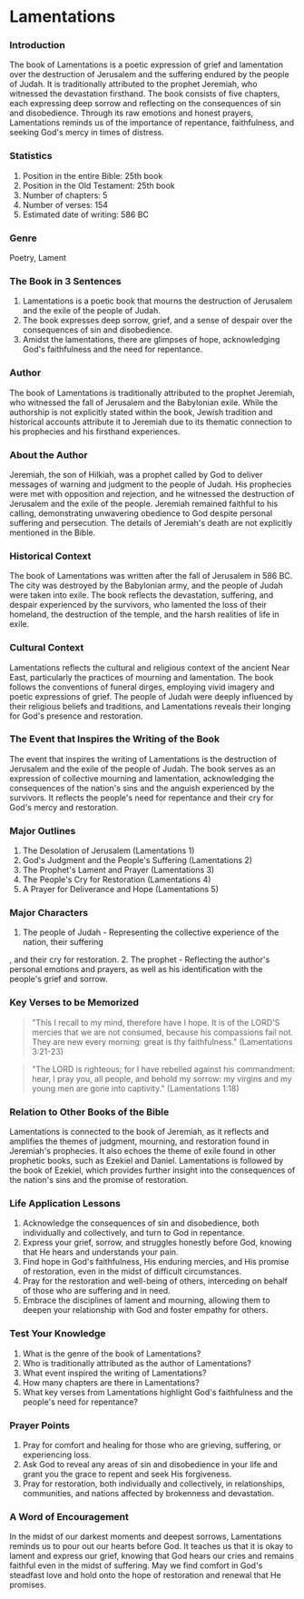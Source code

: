 # Lamentations

### Introduction

The book of Lamentations is a poetic expression of grief and lamentation over the destruction of Jerusalem and the suffering endured by the people of Judah. It is traditionally attributed to the prophet Jeremiah, who witnessed the devastation firsthand. The book consists of five chapters, each expressing deep sorrow and reflecting on the consequences of sin and disobedience. Through its raw emotions and honest prayers, Lamentations reminds us of the importance of repentance, faithfulness, and seeking God's mercy in times of distress.

### Statistics

1. Position in the entire Bible: 25th book
2. Position in the Old Testament: 25th book
3. Number of chapters: 5
4. Number of verses: 154
5. Estimated date of writing: 586 BC

### Genre

Poetry, Lament

### The Book in 3 Sentences

1. Lamentations is a poetic book that mourns the destruction of Jerusalem and the exile of the people of Judah.
2. The book expresses deep sorrow, grief, and a sense of despair over the consequences of sin and disobedience.
3. Amidst the lamentations, there are glimpses of hope, acknowledging God's faithfulness and the need for repentance.

### Author

The book of Lamentations is traditionally attributed to the prophet Jeremiah, who witnessed the fall of Jerusalem and the Babylonian exile. While the authorship is not explicitly stated within the book, Jewish tradition and historical accounts attribute it to Jeremiah due to its thematic connection to his prophecies and his firsthand experiences.

### About the Author

Jeremiah, the son of Hilkiah, was a prophet called by God to deliver messages of warning and judgment to the people of Judah. His prophecies were met with opposition and rejection, and he witnessed the destruction of Jerusalem and the exile of the people. Jeremiah remained faithful to his calling, demonstrating unwavering obedience to God despite personal suffering and persecution. The details of Jeremiah's death are not explicitly mentioned in the Bible.

### Historical Context

The book of Lamentations was written after the fall of Jerusalem in 586 BC. The city was destroyed by the Babylonian army, and the people of Judah were taken into exile. The book reflects the devastation, suffering, and despair experienced by the survivors, who lamented the loss of their homeland, the destruction of the temple, and the harsh realities of life in exile.

### Cultural Context

Lamentations reflects the cultural and religious context of the ancient Near East, particularly the practices of mourning and lamentation. The book follows the conventions of funeral dirges, employing vivid imagery and poetic expressions of grief. The people of Judah were deeply influenced by their religious beliefs and traditions, and Lamentations reveals their longing for God's presence and restoration.

### The Event that Inspires the Writing of the Book

The event that inspires the writing of Lamentations is the destruction of Jerusalem and the exile of the people of Judah. The book serves as an expression of collective mourning and lamentation, acknowledging the consequences of the nation's sins and the anguish experienced by the survivors. It reflects the people's need for repentance and their cry for God's mercy and restoration.

### Major Outlines

1. The Desolation of Jerusalem (Lamentations 1)
2. God's Judgment and the People's Suffering (Lamentations 2)
3. The Prophet's Lament and Prayer (Lamentations 3)
4. The People's Cry for Restoration (Lamentations 4)
5. A Prayer for Deliverance and Hope (Lamentations 5)

### Major Characters

1. The people of Judah - Representing the collective experience of the nation, their suffering

, and their cry for restoration. 2. The prophet - Reflecting the author's personal emotions and prayers, as well as his identification with the people's grief and sorrow.

### Key Verses to be Memorized

> "This I recall to my mind, therefore have I hope. It is of the LORD'S mercies that we are not consumed, because his compassions fail not. They are new every morning: great is thy faithfulness." (Lamentations 3:21-23)

> "The LORD is righteous; for I have rebelled against his commandment: hear, I pray you, all people, and behold my sorrow: my virgins and my young men are gone into captivity." (Lamentations 1:18)

### Relation to Other Books of the Bible

Lamentations is connected to the book of Jeremiah, as it reflects and amplifies the themes of judgment, mourning, and restoration found in Jeremiah's prophecies. It also echoes the theme of exile found in other prophetic books, such as Ezekiel and Daniel. Lamentations is followed by the book of Ezekiel, which provides further insight into the consequences of the nation's sins and the promise of restoration.

### Life Application Lessons

1. Acknowledge the consequences of sin and disobedience, both individually and collectively, and turn to God in repentance.
2. Express your grief, sorrow, and struggles honestly before God, knowing that He hears and understands your pain.
3. Find hope in God's faithfulness, His enduring mercies, and His promise of restoration, even in the midst of difficult circumstances.
4. Pray for the restoration and well-being of others, interceding on behalf of those who are suffering and in need.
5. Embrace the disciplines of lament and mourning, allowing them to deepen your relationship with God and foster empathy for others.

### Test Your Knowledge

1. What is the genre of the book of Lamentations?
2. Who is traditionally attributed as the author of Lamentations?
3. What event inspired the writing of Lamentations?
4. How many chapters are there in Lamentations?
5. What key verses from Lamentations highlight God's faithfulness and the people's need for repentance?

### Prayer Points

1. Pray for comfort and healing for those who are grieving, suffering, or experiencing loss.
2. Ask God to reveal any areas of sin and disobedience in your life and grant you the grace to repent and seek His forgiveness.
3. Pray for restoration, both individually and collectively, in relationships, communities, and nations affected by brokenness and devastation.

### A Word of Encouragement

In the midst of our darkest moments and deepest sorrows, Lamentations reminds us to pour out our hearts before God. It teaches us that it is okay to lament and express our grief, knowing that God hears our cries and remains faithful even in the midst of suffering. May we find comfort in God's steadfast love and hold onto the hope of restoration and renewal that He promises.
